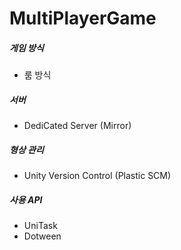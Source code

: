 # MultiPlayerGame

##### 게임 방식
- 룸 방식

##### 서버
- DediCated Server (Mirror)

##### 형상 관리
- Unity Version Control (Plastic SCM)

##### 사용 API 
- UniTask
- Dotween
